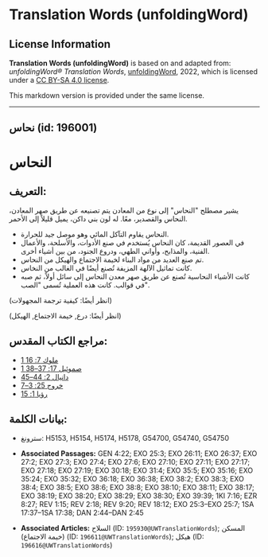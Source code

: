 # Translation Words (unfoldingWord)

## License Information

**Translation Words (unfoldingWord)** is based on and adapted from: _unfoldingWord® Translation Words_, [unfoldingWord](https://unfoldingword.org/utw), 2022, which is licensed under a [CC BY-SA 4.0 license](https://creativecommons.org/licenses/by-sa/4.0/legalcode.en).

This markdown version is provided under the same license.



--------------------------------

## نحاس (id: 196001)

النحاس
======

التعريف:
--------

يشير مصطلح "النحاس" إلى نوع من المعادن يتم تصنيعه عن طريق صهر المعادن، النحاس والقصدير، معًا. له لون بني داكن، يميل قليلاً إلى الأحمر.

* النحاس يقاوم التآكل المائي وهو موصل جيد للحرارة.
* في العصور القديمة، كان النحاس يُستخدم في صنع الأدوات، والأسلحة، والأعمال الفنية، والمذابح، وأواني الطهي، ودروع الجنود، من بين أشياء أخرى.
* تم صنع العديد من مواد البناء لخيمة الاجتماع والهيكل من النحاس.
* كانت تماثيل الآلهة المزيفة تُصنع أيضًا في الغالب من النخاس.
* كانت الأشياء النحاسية تُصنع عن طريق صهر معدن النحاس إلى سائل أولاً، ثم صبه في قوالب. كانت هذه العملية تُسمى "الصب".

(انظر أيضًا: كيفية ترجمة المجهولات)

(انظر أيضًا: درع, خيمة الاجتماع, الهيكل)

مراجع الكتاب المقدس:
--------------------

* [1 ملوك 7: 16](https://ref.ly/1Kgs7:16)
* [1 صموئيل 17: 37–38](https://ref.ly/1Sam17:37-1Sam17:38)
* [دانيال 2: 44–45](https://ref.ly/Dan2:44-Dan2:45)
* [خروج 25: 3–7](https://ref.ly/Exod25:3-Exod25:7)
* [رؤيا 1: 15](https://ref.ly/Rev1:15)

بيانات الكلمة:
--------------

* سترونغ: H5153, H5154, H5174, H5178, G54700, G54740, G54750

* **Associated Passages:** GEN 4:22; EXO 25:3; EXO 26:11; EXO 26:37; EXO 27:2; EXO 27:3; EXO 27:4; EXO 27:6; EXO 27:10; EXO 27:11; EXO 27:17; EXO 27:18; EXO 27:19; EXO 30:18; EXO 31:4; EXO 35:5; EXO 35:16; EXO 35:24; EXO 35:32; EXO 36:18; EXO 36:38; EXO 38:2; EXO 38:3; EXO 38:4; EXO 38:5; EXO 38:6; EXO 38:8; EXO 38:10; EXO 38:11; EXO 38:17; EXO 38:19; EXO 38:20; EXO 38:29; EXO 38:30; EXO 39:39; 1KI 7:16; EZR 8:27; REV 1:15; REV 2:18; REV 9:20; REV 18:12; EXO 25:3–EXO 25:7; 1SA 17:37–1SA 17:38; DAN 2:44–DAN 2:45
* **Associated Articles:** السلاح (ID: `195930@UWTranslationWords`); المسكن (خيمة الاجتماع) (ID: `196611@UWTranslationWords`); هيكل (ID: `196616@UWTranslationWords`)

